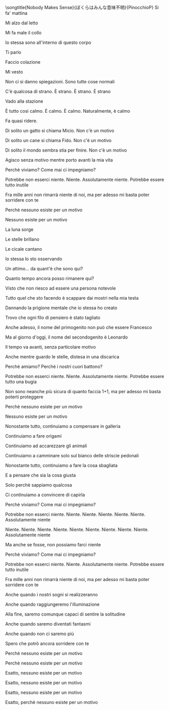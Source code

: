 \songtitle{Nobody Makes Sense}{ぼくらはみんな意味不明}{PinocchioP}
Si fa' mattina

Mi alzo dal letto

Mi fa male il collo

Io stessa sono all'interno di questo corpo

Ti parlo

Faccio colazione

Mi vesto

Non ci si danno spiegazioni. Sono tutte cose normali

C'è qualcosa di strano. È strano. È strano. È strano

Vado alla stazione

È tutto così calmo. È calmo. È calmo. Naturalmente, è calmo

Fa quasi ridere.

Di solito un gatto si chiama Micio. Non c'è un motivo

Di solito un cane si chiama Fido. Non c'è un motivo

Di solito il mondo sembra stia per finire. Non c'è un motivo

Agisco senza motivo mentre porto avanti la mia vita

Perchè viviamo? Come mai ci impegniamo?

Potrebbe non esserci niente. Niente. Assolutamente niente. Potrebbe essere tutto inutile

Fra mille anni non rimarrà niente di noi, ma per adesso mi basta poter sorridere con te

Perchè nessuno esiste per un motivo

Nessuno esiste per un motivo

La luna sorge

Le stelle brillano

Le cicale cantano

Io stessa lo sto osservando

Un attimo... da quant'è che sono qui?

Quanto tempo ancora posso rimanere qui?

Visto che non riesco ad essere una persona notevole

Tutto quel che sto facendo è scappare dai mostri nella mia testa

Dannando la prigione mentale che io stessa ho creato

Trovo che ogni filo di pensiero è stato tagliato

Anche adesso, il nome del primogenito non può che essere Francesco

Ma al giorno d'oggi, il nome del secondogenito è Leonardo

Il tempo va avanti, senza particolare motivo

Anche mentre guardo le stelle, distesa in una discarica

Perchè amiamo? Perchè i nostri cuori battono?

Potrebbe non esserci niente. Niente. Assolutamente niente. Potrebbe essere tutto una bugia

Non sono neanche più sicura di quanto faccia 1+1, ma per adesso mi basta poterti proteggere

Perchè nessuno esiste per un motivo

Nessuno esiste per un motivo

Nonostante tutto, continuiamo a compensare in galleria

Continuiamo a fare origami

Continuiamo ad accarezzare gli animali

Continuiamo a camminare solo sul bianco delle striscie pedonali

Nonostante tutto, continuiamo a fare la cosa sbagliata

E a pensare che sia la cosa giusta

Solo perchè sappiamo qualcosa

Ci continuiamo a convincere di capirla

Perchè viviamo? Come mai ci impegniamo?

Potrebbe non esserci niente. Niente. Niente. Niente. Niente. Niente. Assolutamente niente

Niente. Niente. Niente. Niente. Niente. Niente. Niente. Niente. Niente. Assolutamente niente

Ma anche se fosse, non possiamo farci niente

Perchè viviamo? Come mai ci impegniamo?

Potrebbe non esserci niente. Niente. Assolutamente niente. Potrebbe essere tutto inutile

Fra mille anni non rimarrà niente di noi, ma per adesso mi basta poter sorridere con te

Anche quando i nostri sogni si realizzeranno

Anche quando raggiungeremo l'illuminazione

Alla fine, saremo comunque capaci di sentire la solitudine

Anche quando saremo diventati fantasmi

Anche quando non ci saremo più

Spero che potrò ancora sorridere con te

Perchè nessuno esiste per un motivo

Perchè nessuno esiste per un motivo

Esatto, nessuno esiste per un motivo

Esatto, nessuno esiste per un motivo

Esatto, nessuno esiste per un motivo

Esatto, perchè nessuno esiste per un motivo